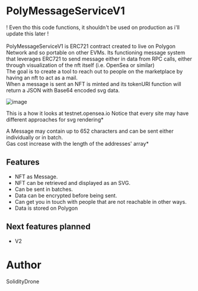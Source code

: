 

# PolyMessageServiceV1
! Even tho this code functions, it shouldn't be used on production as i'll update this later !<br><br>
PolyMessageServiceV1 is ERC721 contract created to live on Polygon Network and so portable on other EVMs. Its functioning message system that leverages ERC721 to send message either in data from RPC calls, either through visualization of the nft itself (i.e. OpenSea or similar)<br>
The goal is to create a tool to reach out to people on the marketplace by having an nft to act as a mail.<br>
When a message is sent an NFT is minted and its tokenURI function will return a JSON with Base64 encoded svg data.<br>

![image](https://user-images.githubusercontent.com/104315978/203840720-4e83bf39-c060-43ac-a62e-3f8bcbd03414.png)



This is a how it looks at testnet.opensea.io 
Notice that every site may have different approaches for svg rendering*

A Message may contain up to 652 characters and can be sent either individually or in batch. <br>
Gas cost increase with the length of the addresses' array*


## Features
 
 - NFT as Message.
 - NFT can be retrieved and displayed as an SVG.
 - Can be sent in batches.
 - Data can be encrypted before being sent.
 - Can get you in touch with people that are not reachable in other ways.
 - Data is stored on Polygon 

## Next features planned
 
 - V2

# Author 
SolidityDrone
